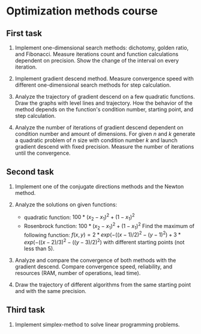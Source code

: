 # Optimization methods course

## First task

1. Implement one-dimensional search methods: dichotomy, golden ratio, and Fibonacci. Measure iterations count and function calculations dependent on precision. Show the change of the interval on every iteration.

2. Implement gradient descend method. Measure convergence speed with different one-dimensional search methods for step calculation.

3. Analyze the trajectory of gradient descend on a few quadratic functions. Draw the graphs with level lines and trajectory. How the behavior of the method depends on the function's condition number, starting point, and step calculation.

4. Analyze the number of iterations of gradient descend dependent on condition number and amount of dimensions. For given _n_ and _k_ generate a quadratic problem of _n_ size with condition number _k_ and launch gradient descend with fixed precision. Measure the number of iterations until the convergence.

## Second task

1. Implement one of the conjugate directions methods and the Newton method.

2. Analyze the solutions on given functions:
    - quadratic function: $100 * (x_2 - x_1)^2 + (1 - x_1)^2$
    - Rosenbrock function: $100 * (x_2 - x_1)^2 + (1 - x_1)^2$
    Find the maximum of following function: $f(x, y) = 2 * exp(-((x - 1) / 2)^2 - (y - 1)^2) + 3 * exp(-((x - 2) / 3)^2 - ((y - 3) / 2)^2)$ with different starting points (not less than 5).

3. Analyze and compare the convergence of both methods with the gradient descend. Compare convergence speed, reliability, and resources (RAM, number of operations, lead time).

4. Draw the trajectory of different algorithms from the same starting point and with the same precision.

## Third task

1. Implement simplex-method to solve linear programming problems.
